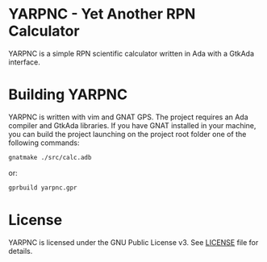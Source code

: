 YARPNC - Yet Another RPN Calculator
===================================
YARPNC is a simple RPN scientific calculator written in Ada with a GtkAda interface.

Building YARPNC
===============
YARPNC is written with vim and GNAT GPS. The project requires an Ada compiler and GtkAda libraries. If you have GNAT installed in your machine, you can build the project launching on the project root folder one of the following commands:
```bash
gnatmake ./src/calc.adb
```
or:
```bash
gprbuild yarpnc.gpr
```

License 
=======
YARPNC is licensed under the GNU Public License v3. See [LICENSE](/LICENSE) file for details.
